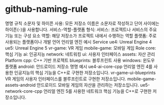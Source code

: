 # github-naming-rule

명명 규칙
소문자 및 하이픈 사용: 모든 저장소 이름은 소문자로 작성하고 단어 사이에는 하이픈(-)을 사용합니다.
서비스-역할-플랫폼 형식:
서비스: 프로젝트나 서비스의 주요 기능 또는 구성 요소
역할: 해당 저장소가 프로젝트 내에서 수행하는 역할
플랫폼: 주로 사용되는 플랫폼이나 개발 언어
언리얼 엔진 예시
Service
ue4: Unreal Engine 4
ue5: Unreal Engine 5
vr-game: VR 게임
mobile-game: 모바일 게임
Role
core: 핵심 기능
ai: 인공지능
network: 네트워킹
ui: 사용자 인터페이스
assets: 자산 관리
Platform
cpp: C++ 기반 프로젝트
blueprints: 블루프린트 사용
windows: 윈도우 플랫폼
android: 안드로이드
저장소 명명 예시
ue4-ai-core-cpp
언리얼 엔진 4를 사용한 인공지능의 핵심 기능을 C++로 구현한 저장소입니다.
vr-game-ui-blueprints
VR 게임의 사용자 인터페이스를 블루프린트로 구현한 저장소입니다.
mobile-game-assets-android
안드로이드 모바일 게임의 자산을 관리하는 저장소입니다.
ue5-network-core-cpp
언리얼 엔진 5를 사용한 네트워크 핵심 기능을 C++로 구현한 저장소입니다.

